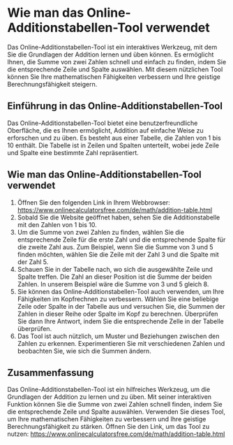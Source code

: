Wie man das Online-Additionstabellen-Tool verwendet
===================================================

Das Online-Additionstabellen-Tool ist ein interaktives Werkzeug, mit dem Sie die Grundlagen der Addition lernen und üben können. Es ermöglicht Ihnen, die Summe von zwei Zahlen schnell und einfach zu finden, indem Sie die entsprechende Zeile und Spalte auswählen. Mit diesem nützlichen Tool können Sie Ihre mathematischen Fähigkeiten verbessern und Ihre geistige Berechnungsfähigkeit steigern.

Einführung in das Online-Additionstabellen-Tool
-----------------------------------------------

Das Online-Additionstabellen-Tool bietet eine benutzerfreundliche Oberfläche, die es Ihnen ermöglicht, Addition auf einfache Weise zu erforschen und zu üben. Es besteht aus einer Tabelle, die Zahlen von 1 bis 10 enthält. Die Tabelle ist in Zeilen und Spalten unterteilt, wobei jede Zeile und Spalte eine bestimmte Zahl repräsentiert.

Wie man das Online-Additionstabellen-Tool verwendet
---------------------------------------------------

1. Öffnen Sie den folgenden Link in Ihrem Webbrowser: <https://www.onlinecalculatorsfree.com/de/math/addition-table.html>
2. Sobald Sie die Website geöffnet haben, sehen Sie die Additionstabelle mit den Zahlen von 1 bis 10.
3. Um die Summe von zwei Zahlen zu finden, wählen Sie die entsprechende Zeile für die erste Zahl und die entsprechende Spalte für die zweite Zahl aus. Zum Beispiel, wenn Sie die Summe von 3 und 5 finden möchten, wählen Sie die Zeile mit der Zahl 3 und die Spalte mit der Zahl 5.
4. Schauen Sie in der Tabelle nach, wo sich die ausgewählte Zeile und Spalte treffen. Die Zahl an dieser Position ist die Summe der beiden Zahlen. In unserem Beispiel wäre die Summe von 3 und 5 gleich 8.
5. Sie können das Online-Additionstabellen-Tool auch verwenden, um Ihre Fähigkeiten im Kopfrechnen zu verbessern. Wählen Sie eine beliebige Zeile oder Spalte in der Tabelle aus und versuchen Sie, die Summen der Zahlen in dieser Reihe oder Spalte im Kopf zu berechnen. Überprüfen Sie dann Ihre Antwort, indem Sie die entsprechende Zelle in der Tabelle überprüfen.
6. Das Tool ist auch nützlich, um Muster und Beziehungen zwischen den Zahlen zu erkennen. Experimentieren Sie mit verschiedenen Zahlen und beobachten Sie, wie sich die Summen ändern.

Zusammenfassung
---------------

Das Online-Additionstabellen-Tool ist ein hilfreiches Werkzeug, um die Grundlagen der Addition zu lernen und zu üben. Mit seiner interaktiven Funktion können Sie die Summe von zwei Zahlen schnell finden, indem Sie die entsprechende Zeile und Spalte auswählen. Verwenden Sie dieses Tool, um Ihre mathematischen Fähigkeiten zu verbessern und Ihre geistige Berechnungsfähigkeit zu stärken. Öffnen Sie den Link, um das Tool zu nutzen: <https://www.onlinecalculatorsfree.com/de/math/addition-table.html>